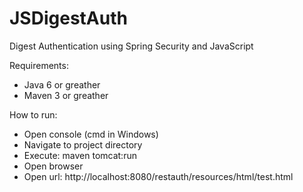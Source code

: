 JSDigestAuth
============

Digest Authentication using Spring Security and JavaScript

Requirements:
 - Java 6 or greather
 - Maven 3 or greather
 
How to run:
 - Open console (cmd in Windows)
 - Navigate to project directory
 - Execute:
    maven tomcat:run
 - Open browser 
 - Open url: http://localhost:8080/restauth/resources/html/test.html
 